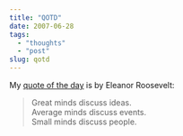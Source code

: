 ```yaml
---
title: "QOTD"
date: 2007-06-28
tags: 
  - "thoughts"
  - "post"
slug: qotd
---
```


My [quote of the day](http://www.quotedb.com/quotes/146) is by Eleanor Roosevelt:

> Great minds discuss ideas.  
> Average minds discuss events.  
> Small minds discuss people.
